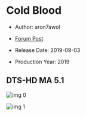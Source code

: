 # Cold Blood

* Author: aron7awol

* [Forum Post](https://www.avsforum.com/threads/bass-eq-for-filtered-movies.2995212/post-58489956)

* Release Date: 2019-09-03
* Production Year: 2019

## DTS-HD MA 5.1

![img 0](https://i.imgur.com/15IfhTG.jpg)

![img 1](https://i.imgur.com/tTWciNf.png)

